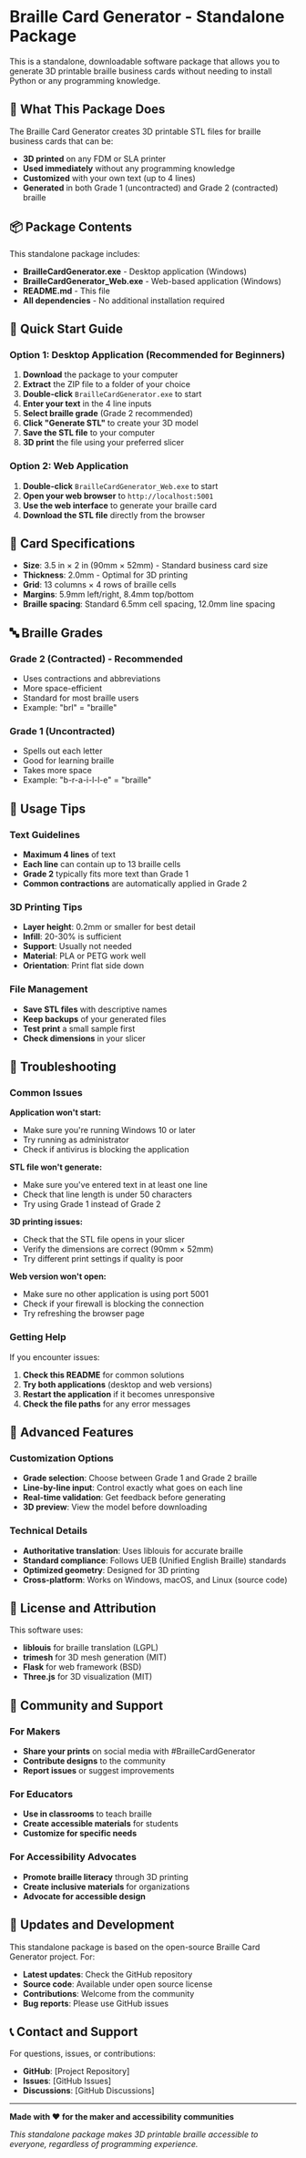 # Braille Card Generator - Standalone Package

This is a standalone, downloadable software package that allows you to generate 3D printable braille business cards without needing to install Python or any programming knowledge.

## 🎯 What This Package Does

The Braille Card Generator creates 3D printable STL files for braille business cards that can be:
- **3D printed** on any FDM or SLA printer
- **Used immediately** without any programming knowledge
- **Customized** with your own text (up to 4 lines)
- **Generated** in both Grade 1 (uncontracted) and Grade 2 (contracted) braille

## 📦 Package Contents

This standalone package includes:
- **BrailleCardGenerator.exe** - Desktop application (Windows)
- **BrailleCardGenerator_Web.exe** - Web-based application (Windows)
- **README.md** - This file
- **All dependencies** - No additional installation required

## 🚀 Quick Start Guide

### Option 1: Desktop Application (Recommended for Beginners)

1. **Download** the package to your computer
2. **Extract** the ZIP file to a folder of your choice
3. **Double-click** `BrailleCardGenerator.exe` to start
4. **Enter your text** in the 4 line inputs
5. **Select braille grade** (Grade 2 recommended)
6. **Click "Generate STL"** to create your 3D model
7. **Save the STL file** to your computer
8. **3D print** the file using your preferred slicer

### Option 2: Web Application

1. **Double-click** `BrailleCardGenerator_Web.exe` to start
2. **Open your web browser** to `http://localhost:5001`
3. **Use the web interface** to generate your braille card
4. **Download the STL file** directly from the browser

## 🎨 Card Specifications

- **Size**: 3.5 in × 2 in (90mm × 52mm) - Standard business card size
- **Thickness**: 2.0mm - Optimal for 3D printing
- **Grid**: 13 columns × 4 rows of braille cells
- **Margins**: 5.9mm left/right, 8.4mm top/bottom
- **Braille spacing**: Standard 6.5mm cell spacing, 12.0mm line spacing

## 🔤 Braille Grades

### Grade 2 (Contracted) - Recommended
- Uses contractions and abbreviations
- More space-efficient
- Standard for most braille users
- Example: "brl" = "braille"

### Grade 1 (Uncontracted)
- Spells out each letter
- Good for learning braille
- Takes more space
- Example: "b-r-a-i-l-l-e" = "braille"

## 📝 Usage Tips

### Text Guidelines
- **Maximum 4 lines** of text
- **Each line** can contain up to 13 braille cells
- **Grade 2** typically fits more text than Grade 1
- **Common contractions** are automatically applied in Grade 2

### 3D Printing Tips
- **Layer height**: 0.2mm or smaller for best detail
- **Infill**: 20-30% is sufficient
- **Support**: Usually not needed
- **Material**: PLA or PETG work well
- **Orientation**: Print flat side down

### File Management
- **Save STL files** with descriptive names
- **Keep backups** of your generated files
- **Test print** a small sample first
- **Check dimensions** in your slicer

## 🔧 Troubleshooting

### Common Issues

**Application won't start:**
- Make sure you're running Windows 10 or later
- Try running as administrator
- Check if antivirus is blocking the application

**STL file won't generate:**
- Make sure you've entered text in at least one line
- Check that line length is under 50 characters
- Try using Grade 1 instead of Grade 2

**3D printing issues:**
- Check that the STL file opens in your slicer
- Verify the dimensions are correct (90mm × 52mm)
- Try different print settings if quality is poor

**Web version won't open:**
- Make sure no other application is using port 5001
- Check if your firewall is blocking the connection
- Try refreshing the browser page

### Getting Help

If you encounter issues:
1. **Check this README** for common solutions
2. **Try both applications** (desktop and web versions)
3. **Restart the application** if it becomes unresponsive
4. **Check the file paths** for any error messages

## 🎯 Advanced Features

### Customization Options
- **Grade selection**: Choose between Grade 1 and Grade 2 braille
- **Line-by-line input**: Control exactly what goes on each line
- **Real-time validation**: Get feedback before generating
- **3D preview**: View the model before downloading

### Technical Details
- **Authoritative translation**: Uses liblouis for accurate braille
- **Standard compliance**: Follows UEB (Unified English Braille) standards
- **Optimized geometry**: Designed for 3D printing
- **Cross-platform**: Works on Windows, macOS, and Linux (source code)

## 📄 License and Attribution

This software uses:
- **liblouis** for braille translation (LGPL)
- **trimesh** for 3D mesh generation (MIT)
- **Flask** for web framework (BSD)
- **Three.js** for 3D visualization (MIT)

## 🤝 Community and Support

### For Makers
- **Share your prints** on social media with #BrailleCardGenerator
- **Contribute designs** to the community
- **Report issues** or suggest improvements

### For Educators
- **Use in classrooms** to teach braille
- **Create accessible materials** for students
- **Customize for specific needs**

### For Accessibility Advocates
- **Promote braille literacy** through 3D printing
- **Create inclusive materials** for organizations
- **Advocate for accessible design**

## 🔄 Updates and Development

This standalone package is based on the open-source Braille Card Generator project. For:
- **Latest updates**: Check the GitHub repository
- **Source code**: Available under open source license
- **Contributions**: Welcome from the community
- **Bug reports**: Please use GitHub issues

## 📞 Contact and Support

For questions, issues, or contributions:
- **GitHub**: [Project Repository]
- **Issues**: [GitHub Issues]
- **Discussions**: [GitHub Discussions]

---

**Made with ❤️ for the maker and accessibility communities**

*This standalone package makes 3D printable braille accessible to everyone, regardless of programming experience.*

